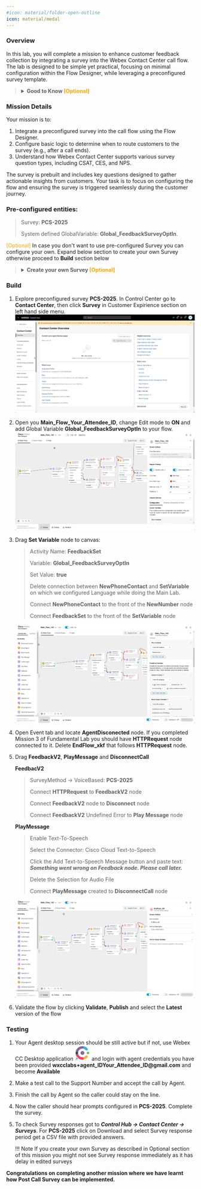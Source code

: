 ```yaml
---
#icon: material/folder-open-outline
icon: material/medal
---
```




### Overview

In this lab, you will complete a mission to enhance customer feedback collection by integrating a survey into the Webex Contact Center call flow. The lab is designed to be simple yet practical, focusing on minimal configuration within the Flow Designer, while leveraging a preconfigured survey template.

> **<details><summary>Good to Know <span style="color: orange;">[Optional]</span></summary>**
> 
> Supported Survey Question Types in Webex Contact Center
> 
> 1. **Customer Satisfaction (CSAT)**:
>     - Purpose: Measure satisfaction with a specific interaction or service.
>     - Example Question: "On a scale of 1 to 5, how satisfied are you with the service you received today?"
>     - Use Case: Assess overall satisfaction at the end of a call or interaction.
> 2. **Customer Effort Score (CES)**:
>     - Purpose: Evaluate the ease of resolving a customer's issue or completing a task.
>     - Example Question: "On a scale of 1 to 5, how easy was it to complete your task today?"
>     - Use Case: Identify pain points in the customer journey or process efficiency.
> 3. **Net Promoter Score (NPS)**:
>     - Purpose: Measure customer loyalty and the likelihood of recommending the service.
>     - Example Question: "On a scale of 0 to 10, how likely are you to recommend our service to a friend or colleague?"
>   - Use Case: Gauge long-term customer loyalty and brand advocacy.
> </details>

### Mission Details

Your mission is to:

1. Integrate a preconfigured survey into the call flow using the Flow Designer.
2. Configure basic logic to determine when to route customers to the survey (e.g., after a call ends).
3. Understand how Webex Contact Center supports various survey question types, including CSAT, CES, and NPS.

The survey is prebuilt and includes key questions designed to gather actionable insights from customers. Your task is to focus on configuring the flow and ensuring the survey is triggered seamlessly during the customer journey.

### Pre-configured entities:        
     
> Survey: **PCS-2025**
>
> System defined GlobalVariable: **Global_FeedbackSurveyOptIn**. 
>

<span style="color: orange;">[Optional]</span>
    In case you don't want to use pre-configured Survey you can configure your own. Expand below section to create your own Survey otherwise proceed to **Build** section below

> **<details><summary>Create your own Survey <span style="color: orange;">[Optional]</span></summary>**
> 
> - In **Control Hub -> Contact Center** open a **Survey** configuration page under **Customer Expirience**. Then click **Create new survey**.
> 
> - Enter survey name in **Survey name** field. Make sure **IVR survey** is selected. Then click next 
>
>    ![profiles](../graphics/Lab1/PCS1.gif) 
>
> - Edit **Welcome note** and **Thank you note** by uploading the following files. Download files to your desktop prior uploading to survey. 
>
>    ![profiles](../graphics/Lab1/PCS_Welcome.gif) 
>
> - Click on **Add a question** which is in the middle between **Welcome note** and **Thank you note**. Choose either NPS, CSAT or CES type of question.
> 
> - Upload respective audio prompts. Prompts can be downloaded from [shared folder](https://drive.google.com/drive/folders/1vS2aXgaCzorGAmGdQ7bP2NJMHNQx2ais?usp=sharing){:target="_blank"}.
> 
> - Click *Next**. You can ignore **Error Handling** configuration page. Click **Save**
> 
>    ![profiles](../graphics/Lab1/PCS_questions.gif) 
> 
</details>

### Build
1. Explore preconfigured survey **PCS-2025**. In Control Center go to **Contact Center**, then click **Survey** in Customer Expirience section on left hand side menu.    
  ![profiles](../graphics/Lab1/PCS_Explore.gif)

2. Open you **<span class="attendee-id-container">Main_Flow_<span class="attendee-id-placeholder" data-prefix="Main_Flow_">Your_Attendee_ID</span><span class="copy" title="Click to copy!"></span></span>**, change Edit mode to **ON** and add Global Variable **Global_FeedbackSurveyOptIn** to your flow.
  ![profiles](../graphics/Lab1/PCS_addGV.gif)


3. Drag **Set Variable** node to canvas:

    > Activity Name: **FeedbackSet**<span class="copy-static" title="Click to copy!" data-copy-text="FeedbackSet"><span class="copy"></span></span>
    >
    > Variable: **Global_FeedbackSurveyOptIn**<span class="copy-static" title="Click to copy!" data-copy-text="Global_FeedbackSurveyOptIn"><span class="copy"></span></span>
    >
    > Set Value: **true**
    > 
    > Delete connection between **NewPhoneContact** and **SetVariable** on which we configured Language while doing the Main Lab.
    >
    > Connect **NewPhoneContact** to the front of the **NewNumber** node
    >
    > Connect **FeedbackSet** to the front of the **SetVariable** node

    ![profiles](../graphics/Lab1/PCS_SetVar.gif)

3. Open Event tab and locate **AgentDisconected** node. If you completed Mission 3 of Fundamental Lab you should have **HTTPRequest** node connected to it. Delete **EndFlow_xkf** that follows **HTTPRequest** node.

4. Drag **FeedbackV2**, **PlayMessage** and **DisconnectCall**
    
    **FeedbacV2**
    
    > SurveyMethod -> VoiceBased:  **PCS-2025**<span class="copy-static" title="Click to copy!" data-copy-text="PCS-2025"><span class="copy"></span></span>
    >        
    > Connect **HTTPRequest** to **FeedbackV2** node
    >
    > Connect **FeedbackV2** node to **Disconnect** node
    >
    > Connect **FeedbackV2** Undefined Error to **Play Message** node
            
    **PlayMessage**
    
    > Enable Text-To-Speech
    >
    > Select the Connector: Cisco Cloud Text-to-Speech
    >
    > Click the Add Text-to-Speech Message button and paste text: ***Something went wrong on Feedback node. Please call later.***<span class="copy-static" title="Click to copy!" data-copy-text="Something went wrong on Feedback node. Please call later."><span class="copy"></span></span>
    >
    > Delete the Selection for Audio File
    >
    > Connect **PlayMessage** created to **DisconnectCall** node
    >       

    ![profiles](../graphics/Lab1/PCS_FeedbackConfig.gif)            

5. Validate the flow by clicking **Validate**, **Publish** and select the **Latest** version of the flow


### Testing
1. Your Agent desktop session should be still active but if not, use Webex CC Desktop application ![profiles](../graphics/overview/Desktop_Icon40x40.png) and login with agent credentials you have been provided **wxcclabs+agent_ID<span class="attendee-id-placeholder">Your_Attendee_ID</span>@gmail.com** and become **Available** 
2. Make a test call to the Support Number and accept the call by Agent.
3. Finish the call by Agent so the caller could stay on the line. 
4. Now the caller should hear prompts configured in **PCS-2025**. Complete the survey.
5. To check Survey responses got to ***Control Hub -> Contact Center -> Surveys***. For **PCS-2025** click on Download and select Survey response period get a CSV file with provided answers.
    
    !!! Note
        If you create your own Survey as described in Optional section of this mission you might not see Survey response immediately as it has delay in edited surveys
        
**Congratulations on completing another mission where we have learnt how Post Call Survey can be implemented.**
